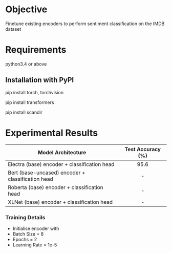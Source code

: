 # Objective

Finetune existing encoders to perform sentiment classification on the IMDB dataset

# Requirements

python3.4 or above

## Installation with PyPI

pip install torch, torchvision

pip install transformers

pip install scandir

# Experimental Results

| Model Architecture | Test Accuracy (%) |
| ----------------- | :-----------------: |
Electra (base) encoder + classification head | 95.6 |
Bert (base-uncased) encoder + classification head | - |
Roberta (base) encoder + classification head | - |
XLNet (base) encoder + classification head | - |

### Training Details

- Initialise encoder with _<model>_
- Batch Size = 8
- Epochs = 2
- Learning Rate = 1e-5




